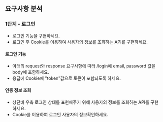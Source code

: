 ## 요구사항 분석
### 1단계 - 로그인
- 로그인 기능을 구현하세요.
- 로그인 후 Cookie를 이용하여 사용자의 정보를 조회하는 API를 구현하세요.
#### 로그인 기능
- 아래의 request와 response 요구사항에 따라 /login에 email, password 값을 body에 포함하세요.
- 응답에 Cookie에 "token"값으로 토큰이 포함되도록 하세요.
#### 인증 정보 조회
- 상단바 우측 로그인 상태를 표현해주기 위해 사용자의 정보를 조회하는 API를 구현하세요.
- Cookie를 이용하여 로그인 사용자의 정보확인하세요.
